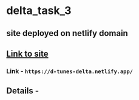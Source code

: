 # delta_task_3

## **site deployed on netlify domain**
## [Link to site](https://d-tunes-delta.netlify.app/)
### Link - `https://d-tunes-delta.netlify.app/`  

## Details - 
